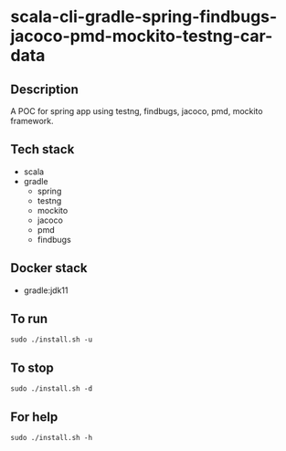 # scala-cli-gradle-spring-findbugs-jacoco-pmd-mockito-testng-car-data

## Description
A POC for spring app using testng, findbugs,
jacoco, pmd, mockito framework.

## Tech stack
- scala
- gradle
  - spring
  - testng  
  - mockito
  - jacoco
  - pmd
  - findbugs

## Docker stack
- gradle:jdk11

## To run
`sudo ./install.sh -u`

## To stop
`sudo ./install.sh -d`

## For help
`sudo ./install.sh -h`
